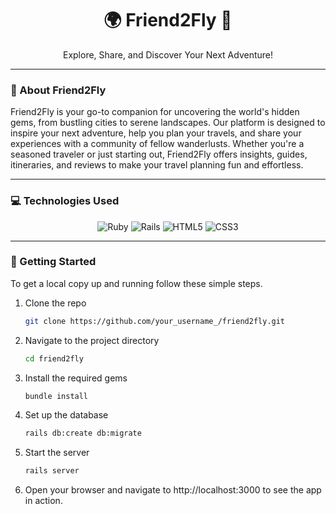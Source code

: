 <h1 align="center">🌍 Friend2Fly 🛫</h1>

<p align="center">
  Explore, Share, and Discover Your Next Adventure!
</p>

---

<h3>📖 About Friend2Fly</h3>

Friend2Fly is your go-to companion for uncovering the world's hidden gems, from bustling cities to serene landscapes. Our platform is designed to inspire your next adventure, help you plan your travels, and share your experiences with a community of fellow wanderlusts. Whether you're a seasoned traveler or just starting out, Friend2Fly offers insights, guides, itineraries, and reviews to make your travel planning fun and effortless.

---

<h3>💻 Technologies Used</h3>

<p align="center">
  <img src="https://img.shields.io/badge/Ruby-red?style=for-the-badge&logo=ruby" alt="Ruby">
  <img src="https://img.shields.io/badge/Rails-red?style=for-the-badge&logo=ruby-on-rails" alt="Rails">
  <img src="https://img.shields.io/badge/HTML5-orange?style=for-the-badge&logo=html5" alt="HTML5">
  <img src="https://img.shields.io/badge/CSS3-blue?style=for-the-badge&logo=css3&logoColor=white" alt="CSS3">
</p>

---

<h3>🚀 Getting Started</h3>

To get a local copy up and running follow these simple steps.

1. Clone the repo
   ```sh
   git clone https://github.com/your_username_/friend2fly.git
2. Navigate to the project directory
   ```sh
   cd friend2fly
3. Install the required gems
   ```sh
   bundle install
4. Set up the database
   ```sh
   rails db:create db:migrate
5. Start the server
   ```sh
   rails server
1. Open your browser and navigate to http://localhost:3000 to see the app in action.
